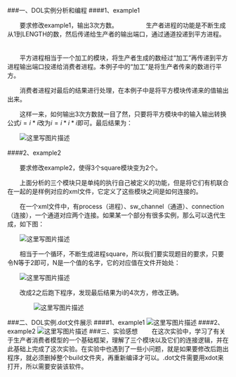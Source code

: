 ###一、DOL实例分析和编程
####1、example1

　　要求修改example1，输出3次方数。
　　
　　生产者进程的功能是不断生成从1到LENGTH的数，然后传递给生产者的输出端口，通过通道投递到平方进程。
　　
  
　　平方进程相当于一个加工的模块，将生产者生成的数经过“加工”再传递到平方进程输出端口投递给消费者进程。本例子中的“加工”是将生产者传来的数进行平方。
　　
  
　　消费者进程对最后的结果进行处理，在本例子中是将平方模块传递来的值输出出来。
　　
  
　　这样一来，如何输出3次方数就一目了然，只要将平方模块中的输入输出转换公式$i=i*i$改为$i=i*i*i$即可。最后结果为：
　　
  
　　![这里写图片描述](http://img.blog.csdn.net/20161013005843261)
  
  
####2、example2


　　要求修改example2，使得3个square模块变为2个。
　　
  
　　上面分析的三个模块只是单纯的执行自己被定义的功能，但是将它们有机联合在一起的是样例对应的xml文件，它定义了这些模块之间是如何连接的。
  
  
　　在一个xml文件中，有process（进程）、sw_channel（通道）、connection（连接），一个通道对应两个连接。如果某一个部分有很多实例，那么可以迭代生成，如下图：
  
  
　　![这里写图片描述](http://img.blog.csdn.net/20161013005455166)
  
  
　　相当于一个循环，不断生成进程square，所以我们要实现题目的要求，只要令N等于2即可，N是一个值的名字，它的对应值在文件开始处：
  
  
　　![这里写图片描述](http://img.blog.csdn.net/20161013005735933)
  
  
　　改成2之后跑下程序，发现最后结果为i的4次方，修改正确。
  
　　
　　![这里写图片描述](http://img.blog.csdn.net/20161013005858355)
  
  
###二、DOL实例.dot文件展示
####1、example1
![这里写图片描述](http://img.blog.csdn.net/20161013010023996)
####2、example2
![这里写图片描述](http://img.blog.csdn.net/20161013010059231)
###三、实验感想
　　在这次实验中，学习了有关于生产者消费者模型的一个基础框架，理解了三个模块以及它们的连接逻辑，并在此基础上完成了这次实验。在实验中也遇到了一些小问题，就是如果要修改后跑出程序，就必须删掉整个build文件夹，再重新编译才可以。.dot文件需要用xdot来打开，所以需要安装该软件。
